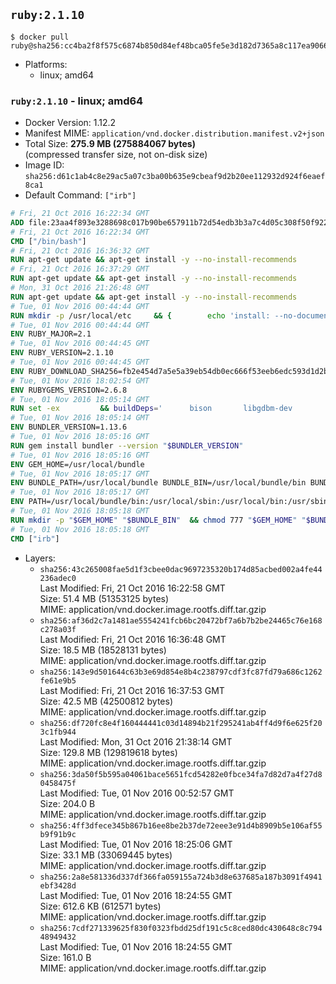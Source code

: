 ## `ruby:2.1.10`

```console
$ docker pull ruby@sha256:cc4ba2f8f575c6874b850d84ef48bca05fe5e3d182d7365a8c117ea90668855f
```

-	Platforms:
	-	linux; amd64

### `ruby:2.1.10` - linux; amd64

-	Docker Version: 1.12.2
-	Manifest MIME: `application/vnd.docker.distribution.manifest.v2+json`
-	Total Size: **275.9 MB (275884067 bytes)**  
	(compressed transfer size, not on-disk size)
-	Image ID: `sha256:d61c1ab4c8e29ac5a07c3ba00b635e9cbeaf9d2b20ee112932d924f6eaef8ca1`
-	Default Command: `["irb"]`

```dockerfile
# Fri, 21 Oct 2016 16:22:34 GMT
ADD file:23aa4f893e3288698c017b90be657911b72d54edb3b3a7c4d05c308f50f9228f in / 
# Fri, 21 Oct 2016 16:22:34 GMT
CMD ["/bin/bash"]
# Fri, 21 Oct 2016 16:36:32 GMT
RUN apt-get update && apt-get install -y --no-install-recommends 		ca-certificates 		curl 		wget 	&& rm -rf /var/lib/apt/lists/*
# Fri, 21 Oct 2016 16:37:29 GMT
RUN apt-get update && apt-get install -y --no-install-recommends 		bzr 		git 		mercurial 		openssh-client 		subversion 				procps 	&& rm -rf /var/lib/apt/lists/*
# Mon, 31 Oct 2016 21:26:48 GMT
RUN apt-get update && apt-get install -y --no-install-recommends 		autoconf 		automake 		bzip2 		file 		g++ 		gcc 		imagemagick 		libbz2-dev 		libc6-dev 		libcurl4-openssl-dev 		libdb-dev 		libevent-dev 		libffi-dev 		libgdbm-dev 		libgeoip-dev 		libglib2.0-dev 		libjpeg-dev 		libkrb5-dev 		liblzma-dev 		libmagickcore-dev 		libmagickwand-dev 		libmysqlclient-dev 		libncurses-dev 		libpng-dev 		libpq-dev 		libreadline-dev 		libsqlite3-dev 		libssl-dev 		libtool 		libwebp-dev 		libxml2-dev 		libxslt-dev 		libyaml-dev 		make 		patch 		xz-utils 		zlib1g-dev 	&& rm -rf /var/lib/apt/lists/*
# Tue, 01 Nov 2016 00:44:44 GMT
RUN mkdir -p /usr/local/etc 	&& { 		echo 'install: --no-document'; 		echo 'update: --no-document'; 	} >> /usr/local/etc/gemrc
# Tue, 01 Nov 2016 00:44:44 GMT
ENV RUBY_MAJOR=2.1
# Tue, 01 Nov 2016 00:44:45 GMT
ENV RUBY_VERSION=2.1.10
# Tue, 01 Nov 2016 00:44:45 GMT
ENV RUBY_DOWNLOAD_SHA256=fb2e454d7a5e5a39eb54db0ec666f53eeb6edc593d1d2b970ae4d150b831dd20
# Tue, 01 Nov 2016 18:02:54 GMT
ENV RUBYGEMS_VERSION=2.6.8
# Tue, 01 Nov 2016 18:05:14 GMT
RUN set -ex 		&& buildDeps=' 		bison 		libgdbm-dev 		ruby 	' 	&& apt-get update 	&& apt-get install -y --no-install-recommends $buildDeps 	&& rm -rf /var/lib/apt/lists/* 		&& wget -O ruby.tar.gz "https://cache.ruby-lang.org/pub/ruby/$RUBY_MAJOR/ruby-$RUBY_VERSION.tar.gz" 	&& echo "$RUBY_DOWNLOAD_SHA256 *ruby.tar.gz" | sha256sum -c - 		&& mkdir -p /usr/src/ruby 	&& tar -xzf ruby.tar.gz -C /usr/src/ruby --strip-components=1 	&& rm ruby.tar.gz 		&& cd /usr/src/ruby 		&& { 		echo '#define ENABLE_PATH_CHECK 0'; 		echo; 		cat file.c; 	} > file.c.new 	&& mv file.c.new file.c 		&& autoconf 	&& ./configure --disable-install-doc 	&& make -j"$(nproc)" 	&& make install 		&& apt-get purge -y --auto-remove $buildDeps 	&& cd / 	&& rm -r /usr/src/ruby 		&& gem update --system "$RUBYGEMS_VERSION"
# Tue, 01 Nov 2016 18:05:14 GMT
ENV BUNDLER_VERSION=1.13.6
# Tue, 01 Nov 2016 18:05:16 GMT
RUN gem install bundler --version "$BUNDLER_VERSION"
# Tue, 01 Nov 2016 18:05:16 GMT
ENV GEM_HOME=/usr/local/bundle
# Tue, 01 Nov 2016 18:05:17 GMT
ENV BUNDLE_PATH=/usr/local/bundle BUNDLE_BIN=/usr/local/bundle/bin BUNDLE_SILENCE_ROOT_WARNING=1 BUNDLE_APP_CONFIG=/usr/local/bundle
# Tue, 01 Nov 2016 18:05:17 GMT
ENV PATH=/usr/local/bundle/bin:/usr/local/sbin:/usr/local/bin:/usr/sbin:/usr/bin:/sbin:/bin
# Tue, 01 Nov 2016 18:05:18 GMT
RUN mkdir -p "$GEM_HOME" "$BUNDLE_BIN" 	&& chmod 777 "$GEM_HOME" "$BUNDLE_BIN"
# Tue, 01 Nov 2016 18:05:18 GMT
CMD ["irb"]
```

-	Layers:
	-	`sha256:43c265008fae5d1f3cbee0dac9697235320b174d85acbed002a4fe44236adec0`  
		Last Modified: Fri, 21 Oct 2016 16:22:58 GMT  
		Size: 51.4 MB (51353125 bytes)  
		MIME: application/vnd.docker.image.rootfs.diff.tar.gzip
	-	`sha256:af36d2c7a1481ae5554241fcb6bc20472bf7a6b7b2be24465c76e168c278a03f`  
		Last Modified: Fri, 21 Oct 2016 16:36:48 GMT  
		Size: 18.5 MB (18528131 bytes)  
		MIME: application/vnd.docker.image.rootfs.diff.tar.gzip
	-	`sha256:143e9d501644c63b3e69d854e8b4c238797cdf3fc87fd79a686c1262fe61e9b5`  
		Last Modified: Fri, 21 Oct 2016 16:37:53 GMT  
		Size: 42.5 MB (42500812 bytes)  
		MIME: application/vnd.docker.image.rootfs.diff.tar.gzip
	-	`sha256:df720fc8e4f160444441c03d14894b21f295241ab4ff4d9f6e625f203c1fb944`  
		Last Modified: Mon, 31 Oct 2016 21:38:14 GMT  
		Size: 129.8 MB (129819618 bytes)  
		MIME: application/vnd.docker.image.rootfs.diff.tar.gzip
	-	`sha256:3da50f5b595a04061bace5651fcd54282e0fbce34fa7d82d7a4f27d80458475f`  
		Last Modified: Tue, 01 Nov 2016 00:52:57 GMT  
		Size: 204.0 B  
		MIME: application/vnd.docker.image.rootfs.diff.tar.gzip
	-	`sha256:4ff3dfece345b867b16ee8be2b37de72eee3e91d4b8909b5e106af55b9f91b9c`  
		Last Modified: Tue, 01 Nov 2016 18:25:06 GMT  
		Size: 33.1 MB (33069445 bytes)  
		MIME: application/vnd.docker.image.rootfs.diff.tar.gzip
	-	`sha256:2a8e581336d337df366fa059155a724b3d8e637685a187b3091f4941ebf3428d`  
		Last Modified: Tue, 01 Nov 2016 18:24:55 GMT  
		Size: 612.6 KB (612571 bytes)  
		MIME: application/vnd.docker.image.rootfs.diff.tar.gzip
	-	`sha256:7cdf271339625f830f0323fbdd25df191c5c8ced80dc430648c8c79448949432`  
		Last Modified: Tue, 01 Nov 2016 18:24:55 GMT  
		Size: 161.0 B  
		MIME: application/vnd.docker.image.rootfs.diff.tar.gzip
